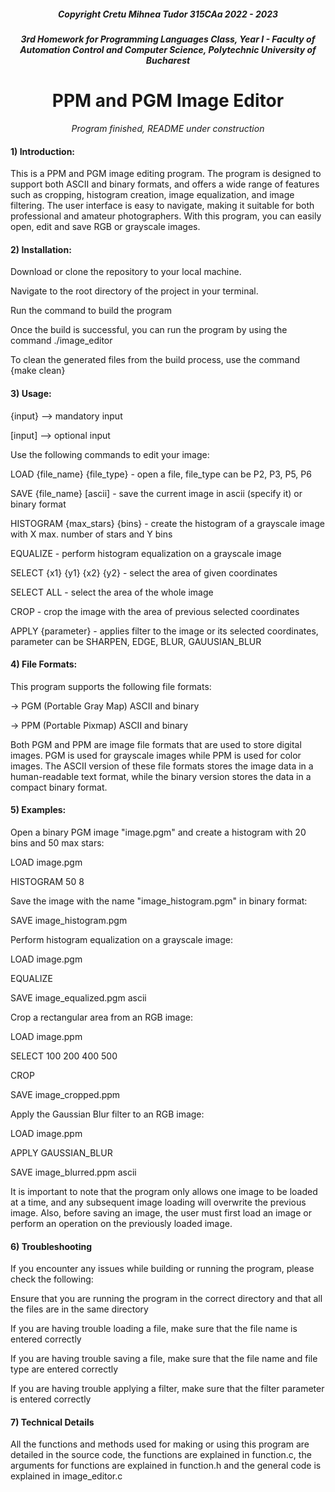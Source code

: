 <h5 align = center> Copyright Cretu Mihnea Tudor 315CAa 2022 - 2023 </h5> 
<h5 align = center> 3rd Homework for Programming Languages Class, Year I - Faculty of Automation Control and Computer Science, Polytechnic University of Bucharest </h5>

<h1 align = center> PPM and PGM Image Editor </h1>
<p align = center> <i> Program finished, README under construction </i> </p>
<h4> 1) Introduction: </h4>
<p align = left>    This is a PPM and PGM image editing program. The program is designed to support both ASCII and binary 
    formats, and offers a wide range of features such as cropping, histogram creation, image equalization, 
    and image filtering. The user interface is easy to navigate, making it suitable for both professional
    and amateur photographers. With this program, you can easily open, edit and save RGB or grayscale images. </p>

<h4> 2) Installation: </h4> 
<p>    Download or clone the repository to your local machine. </p>
<p>    Navigate to the root directory of the project in your terminal. </p>
<p>    Run the command <make build> to build the program </p>
<p>    Once the build is successful, you can run the program by using the command ./image_editor </p>
<p>    To clean the generated files from the build process, use the command {make clean} </p>

<h4> 3) Usage: </h4>
<p>    {input} --> mandatory input </p>
<p>     [input] --> optional input </p>
<p> </p>
<p>     Use the following commands to edit your image: </p>
<p> </p>
<p>     LOAD {file_name} {file_type} - open a file, file_type can be P2, P3, P5, P6 </p>
<p>     SAVE {file_name} [ascii] - save the current image in ascii (specify it) or binary format </p>
<p>     HISTOGRAM {max_stars} {bins} - create the histogram of a grayscale image with X max. number of stars and Y bins </p>
<p>     EQUALIZE - perform histogram equalization on a grayscale image </p>
<p>     SELECT {x1} {y1} {x2} {y2} - select the area of given coordinates </p>
<p>    SELECT ALL - select the area of the whole image </p>
<p>     CROP - crop the image with the area of previous selected coordinates </p>
<p>     APPLY {parameter} - applies filter to the image or its selected coordinates, parameter can be SHARPEN, EDGE, BLUR, GAUUSIAN_BLUR </p>

<h4> 4) File Formats: </h4>
<p> This program supports the following file formats: </p>
<p>    -> PGM (Portable Gray Map) ASCII and binary </p>
<p>    -> PPM (Portable Pixmap) ASCII and binary </p>
<p>    Both PGM and PPM are image file formats that are used to store digital images. PGM is used for grayscale images 
    while PPM is used for color images. The ASCII version of these file formats stores the image data in a 
    human-readable text format, while the binary version stores the data in a compact binary format. </p>

<h4> 5) Examples: </h4>
<p>    Open a binary PGM image "image.pgm" and create a histogram with 20 bins and 50 max stars: </p>
<p>        LOAD image.pgm </p>
<p>        HISTOGRAM 50 8 </p>
<p> </p>
<p>    Save the image with the name "image_histogram.pgm" in binary format: </p>
<p>        SAVE image_histogram.pgm </p>
<p> </p>
<p>    Perform histogram equalization on a grayscale image: </p>
<p>        LOAD image.pgm </p>
<p>        EQUALIZE </p>
<p>        SAVE image_equalized.pgm ascii </p>
<p> </p>
<p>    Crop a rectangular area from an RGB image: </p>
<p>        LOAD image.ppm </p>
<p>        SELECT 100 200 400 500 </p>
<p>        CROP </p>
<p>        SAVE image_cropped.ppm </p>
<p> </p>
<p>    Apply the Gaussian Blur filter to an RGB image: </p>
<p>        LOAD image.ppm </p>
<p>        APPLY GAUSSIAN_BLUR </p>
<p>        SAVE image_blurred.ppm ascii </p>
<p> </p>
<p>    It is important to note that the program only allows one image to be loaded at a time, and any subsequent
    image loading will overwrite the previous image. Also, before saving an image, the user must first load
    an image or perform an operation on the previously loaded image. </p>

<h4> 6) Troubleshooting </h4>
<p>    If you encounter any issues while building or running the program, please check the following: </p>
<p>    Ensure that you are running the program in the correct directory and that all the files are in the same directory </p>
<p>    If you are having trouble loading a file, make sure that the file name is entered correctly </p>
<p>    If you are having trouble saving a file, make sure that the file name and file type are entered correctly </p>
<p>    If you are having trouble applying a filter, make sure that the filter parameter is entered correctly </p>

<h4> 7) Technical Details </h4>
<p>    All the functions and methods used for making or using this program are detailed in the source code,
    the functions are explained in function.c, the arguments for functions are explained in function.h and the general
    code is explained in image_editor.c </p>
